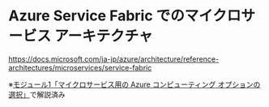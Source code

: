 # Azure Service Fabric でのマイクロサービス アーキテクチャ

https://docs.microsoft.com/ja-jp/azure/architecture/reference-architectures/microservices/service-fabric


※[モジュール1「マイクロサービス用の Azure コンピューティング オプションの選択」](mod01-02-microservice.md)で解説済み